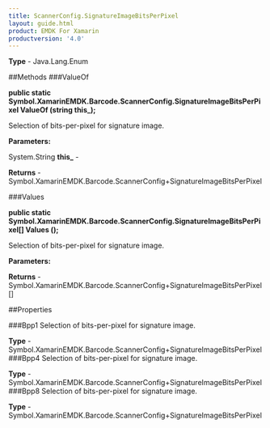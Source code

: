 ```yaml
---
title: ScannerConfig.SignatureImageBitsPerPixel
layout: guide.html
product: EMDK For Xamarin 
productversion: '4.0' 
---
```


    

**Type** - Java.Lang.Enum

##Methods
###ValueOf

**public static Symbol.XamarinEMDK.Barcode.ScannerConfig.SignatureImageBitsPerPixel ValueOf (string this_);**

Selection of bits-per-pixel for signature image.

**Parameters:**

System.String **this_**  - 
        

**Returns** - Symbol.XamarinEMDK.Barcode.ScannerConfig+SignatureImageBitsPerPixel

###Values

**public static Symbol.XamarinEMDK.Barcode.ScannerConfig.SignatureImageBitsPerPixel[] Values ();**

Selection of bits-per-pixel for signature image.

**Parameters:**

**Returns** - Symbol.XamarinEMDK.Barcode.ScannerConfig+SignatureImageBitsPerPixel[]

##Properties

###Bpp1
Selection of bits-per-pixel for signature image.

**Type** - Symbol.XamarinEMDK.Barcode.ScannerConfig+SignatureImageBitsPerPixel
###Bpp4
Selection of bits-per-pixel for signature image.

**Type** - Symbol.XamarinEMDK.Barcode.ScannerConfig+SignatureImageBitsPerPixel
###Bpp8
Selection of bits-per-pixel for signature image.

**Type** - Symbol.XamarinEMDK.Barcode.ScannerConfig+SignatureImageBitsPerPixel
